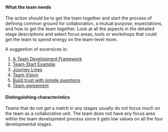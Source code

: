 #### What the team needs
The action should be to get the team together and start the process of defining common ground for collaboration, a mutual purpose, expectations, and how to get the team together. 
Look at all the aspects in the detailed stage descriptions and select focus areas, tools or workshops that could get the team to spend energy on the team-level more.

A suggestion of excersices is:
1. [A Team Development Framework](https://proagileab.github.io/agile-team-development/guides/A-Team-Development-Framework.html)
2. [Team-Start Example](https://proagileab.github.io/agile-team-development/guides/Team-Start-Example.html)
3. [Journey Lines](https://proagileab.github.io/agile-team-development/guides/Journey-Lines.html)
4. [Team Vision](https://proagileab.github.io/agile-team-development/guides/Team-Vision.html)
5. [Build trust with simple questions](https://proagileab.github.io/agile-team-development/guides/Build-Trust-With-Simple-Questions.html)
6. [Team-agreement](https://proagileab.github.io/agile-team-development/guides/Team-agreement.html)


#### Distinguishing characteristics
Teams that do not get a match in any stages usually do not focus much on the team as a collaborative unit. The team does not have any focus area within the team development process since it gets low values on all the four developmental stages. 
